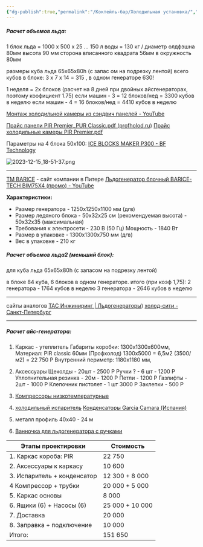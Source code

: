 ```yaml
---
{"dg-publish":true,"permalink":"/Коктейль-бар/Холодильная установка/","tags":["бар","лед"]}
---
```


##### Расчет объемов льда: 

1 блок льда = 1000 х 500 х 25 ... 150 л воды = 130 кг
/ диаметр олдфэшна 80мм высота 90  мм 
сторона вписанного квадрата 56мм в окружность 80мм 

размеры куба льда 65х65х80h (с запас ом на подрезку лентой)
всего кубов в блоке: 3 х 7 х 14 = 315 , в одном генераторе 630!

1 неделя = 2х блоков (расчет на 8 дней при двойных айсгенераторах, поэтому коофициент 1.75)
если машин - 3 = 12 блоков/нед = 3300 кубов в неделю
если машин - 4 = 16 блоков/нед = 4410 кубов в неделю

[Монтаж холодильной камеры из сэндвич панелей - YouTube](https://www.youtube.com/watch?v=Fq0TG1yUIPM)

[Прайс панели PIR Premier_PUR Classic.pdf (profholod.ru)](https://profholod.ru/upload/price/pir_pur_sandvich_panels/%D0%9F%D1%80%D0%B0%D0%B9%D1%81%20%D0%BF%D0%B0%D0%BD%D0%B5%D0%BB%D0%B8%20PIR%20Premier_PUR%20Classic.pdf)
[Прайс холодильные камеры PIR Premier.pdf](https://profholod.ru/upload/price/Price_camery/%D0%9F%D1%80%D0%B0%D0%B9%D1%81%20%D1%85%D0%BE%D0%BB%D0%BE%D0%B4%D0%B8%D0%BB%D1%8C%D0%BD%D1%8B%D0%B5%20%D0%BA%D0%B0%D0%BC%D0%B5%D1%80%D1%8B%20PIR%20Premier.pdf)

Параметры на 4 блока 50х100: 
[ICE BLOCKS MAKER P300 - BF Technology](https://bftech.pro/catalog/icemaker/p300/)

![2023-12-15_18-51-37.png](/img/user/%D0%9A%D0%B0%D1%80%D1%82%D0%B8%D0%BD%D0%BA%D0%B8/2023-12-15_18-51-37.png)



------
[ТМ BARICE](https://barice-tech.ru/) - сайт компании в Питере
[Льдогенератор блочный BARICE-TECH BIM75X4 (промо) - YouTube](https://www.youtube.com/watch?v=Si0aKy4hADo)

**Характеристики:**

- Размер генератора - 1250х1250х1100 мм (д*г*в)
- Размер ледяного блока - 50х32х25 см (рекомендуемая высота) - 50х32х35 (максимальная)
- Требования к электросети - 230 В (50 Гц) Мощность - 1840 Вт
- Размер в упаковке - 1300х1300х750 мм (д*г*в)
- Вес в упаковке - 210 кг

##### Расчет объемов льда2 (меньший блок): 
для куба льда 65х65х80h (с запасом на подрезку лентой)

в блоке 84 куба, 6 блоков в одном генераторе.
итого (при коэф 1,75): 
2 генератора - 1764 кубов в неделю
3 генератора - 2646 кубов в неделю


----
сайты аналогов 
[ТАС Инжиниринг | Льдогенераторы](https://tas-engine.ru/ice)) 
[холод-сити - Санкт-Петербург](https://holodcity.com/ledogenerator_dlya_proizvodstva_prozrachnogo_blochnogo_lda)

----
##### Расчет айс-генератора: 

1. Каркас - утеплитель 
Габариты коробки: 1300х1300х600мм, 
Материал: PIR classic 60мм (Профхолод) 1300х5000 = 6,5м2 (3500/м2) = 22 750 Р 
Внутренний периметр: 1180х1180 мм, 

2. Аксессуары 
	Щеколды - 20шт - 2500 Р
	Ручки ? - 6 шт - 1200 Р 
	Уплотнительная резинка - 20м - 1200 Р
	Петли - 1200 Р 
	Газлифты - 2шт - 1000 Р
	Клепочник пистолет - 1 шт 3000 Р
	Заклепки - 500 Р
3. [Компрессоры низкотемпературные](http://sz-holod.ru/kompressor-dlya-holodilnika/kompressora-nizkotemperaturnye/)
4. [холодильный испаритель](http://sz-holod.ru/ispariteli/)
   [Конденсаторы Garcia Camara (Испания)](http://sz-holod.ru/holodilnye-kondensatory/kondensatory-vozdushnogo-ohlazhdeniya/)
5. металл профиль 40х40 - 24 м
6. [Ванночка для льдогенератора с ручками](https://barice-tech.ru/pokupka-oborudovaniya/vannochka-dlya-ldogeneratora-s-ruchkami/)




| Этапы проектировки          | Стоимость       |
| --------------------------- | --------------- |
| 1. Каркас короба: PIR       | 22 750          |
| 2. Аксессуары к каркасу     | 10 600          |
| 3. Испаритель + конденсатор | 12 300 + 8 000  |
| 4 Компрессор + трубки       | 20 000 + 5 000  |
| 5. Каркас основы            | 8 000           |
| 6. Ящики (6) + Насосы (6)   | 25 000 + 10 000 |
| 7. Доставка                 | 20 000          |
| 8. Заправка + подключение   | 10 000          |
| Итого:                      | 151 650         |
